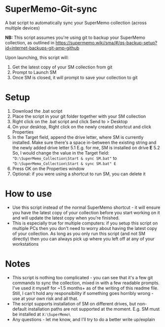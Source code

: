 # SuperMemo-Git-sync
A bat script to automatically sync your SuperMemo collection (across multiple devices)

**NB:** This script assumes you're using git to backup your SuperMemo collection, as outlined in https://supermemo.wiki/sma/#/qs-backup-setup?id=internet-backups-git-amp-github

Upon launching, this script will:
1. Get the latest copy of your SM collection from git
2. Prompt to Launch SM
3. Once SM is closed, it will prompt to save your collection to git

# Setup
1. Download the .bat script
2. Place the script in your git folder together with your SM collection
3. Right click on the .bat script and click Send to > Desktop
4. On your desktop, Right click on the newly created shortcut and click Properties
5. In the Target field, append the drive letter, where SM is currently installed. Make sure there's a space in-between the existing string and the newly added drive letter
5.1 E.g. for me, SM is installed on drive **E** 
5.2 So, I would change the value in the Target field: `"D:\SuperMemo_Collection\Start & sync SM.bat"` to `"D:\SuperMemo_Collection\Start & sync SM.bat" E`
6. Press OK on the Properties window
7. Optional: if you were using a shortcut to run SM, you can delete it

# How to use
- Use this script instead of the normal SuperMemo shortcut - it will ensure you have the latest copy of your collection before you start working on it and will update the latest copy when you're finished.
- This is especially true for multiple computers: if you setup this script on multiple PCs then you don't need to worry about having the latest copy of your collection. As long as you only run this script (and not SM directly) then you can always pick up where you left off at any of your workstations

# Notes
- This script is nothing too complicated - you can see that it's a few git commands to sync the collection, mixed in with a few readable prompts. I've used it myself for ~1.5 months+ as of the writing of this readme file. Still, I can't hold any responsibility if something goes horribly wrong - use at your own risk and all that.
- The script supports installation of SM on different drives, but non-default installation paths are not supported at the moment. E.g. SM must be installed at `X:\SuperMemo\` 
- Any questions - let me know, and I'll try to do a better write up/explain
